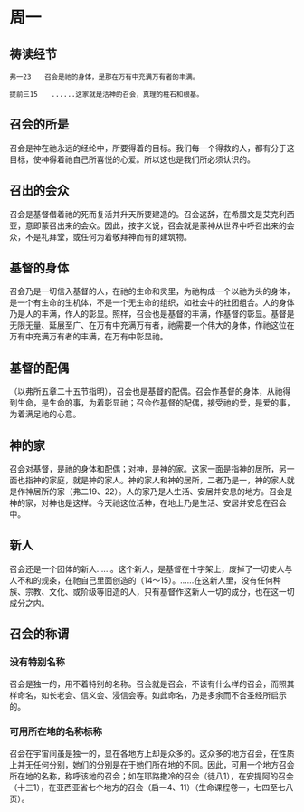 # 周一

## 祷读经节
```
弗一23　　召会是祂的身体，是那在万有中充满万有者的丰满。

提前三15　　......这家就是活神的召会，真理的柱石和根基。
```
## 召会的所是

召会是神在祂永远的经纶中，所要得着的目标。我们每一个得救的人，都有分于这目标，使神得着祂自己所喜悦的心爱。所以这也是我们所必须认识的。

## 召出的会众

召会是基督借着祂的死而复活并升天所要建造的。召会这辞，在希腊文是艾克利西亚，意即蒙召出来的会众。因此，按字义说，召会就是蒙神从世界中呼召出来的会众，不是礼拜堂，或任何为着敬拜神而有的建筑物。

## 基督的身体

召会乃是一切信入基督的人，在祂的生命和灵里，为祂构成一个以祂为头的身体，是一个有生命的生机体，不是一个无生命的组织，如社会中的社团组合。人的身体乃是人的丰满，作人的彰显。照样，召会也是基督的丰满，作基督的彰显。基督是无限无量、延展至广、在万有中充满万有者，祂需要一个伟大的身体，作祂这位在万有中充满万有者的丰满，在万有中彰显祂。

## 基督的配偶

（以弗所五章二十五节指明），召会也是基督的配偶。召会作基督的身体，从祂得到生命，是生命的事，为着彰显祂；召会作基督的配偶，接受祂的爱，是爱的事，为着满足祂的心意。

## 神的家

召会对基督，是祂的身体和配偶；对神，是神的家。这家一面是指神的居所，另一面也指神的家庭，就是神的家人。神的家人和神的居所，二者乃是一，神的家人就是作神居所的家（弗二19、22）。人的家乃是人生活、安居并安息的地方。召会是神的家，对神也是这样。今天祂这位活神，在地上乃是生活、安居并安息在召会中。

## 新人

召会还是一个团体的新人......。这个新人，是基督在十字架上，废掉了一切使人与人不和的规条，在祂自己里面创造的（14～15）。......在这新人里，没有任何种族、宗教、文化、或阶级等旧造的人，只有基督作这新人一切的成分，也在这一切成分之内。

## 召会的称谓

### 没有特别名称

召会是独一的，用不着特别的名称。召会就是召会，不该有什么样的召会，而照其样命名，如长老会、信义会、浸信会等。如此命名，乃是多余而不合圣经所启示的。

### 可用所在地的名称标称

召会在宇宙间虽是独一的，显在各地方上却是众多的。这众多的地方召会，在性质上并无任何分别，她们的分别是在于她们所在地的不同。因此，可用一个地方召会所在地的名称，称呼该地的召会；如在耶路撒冷的召会（徒八1），在安提阿的召会（十三1），在亚西亚省七个地方的召会（启一4、11）（生命课程卷一，七四至七八页）。
